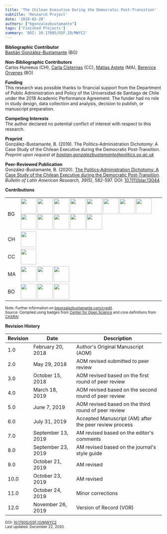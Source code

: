 ```yaml
---
title: 'The Chilean Executive During the Democratic Post-Transition'
subtitle: 'Research Project'
date: '2018-02-20'
authors: ["bgonzalezbustamante"]
tags: ['Finished Projects']
summary: 'DOI: 10.17605/OSF.IO/MWYC2'
---
```


**Bibliographic Contributor** <br />
[Bastián González-Bustamante](../../) (BG)

**Non-Bibliographic Contributors** <br />
Carlos Huneeus (CH), [Carla Cisternas](../../authors/ccisternas) (CC), [Matías Astete](../../authors/mastete) (MA), [Berenice Orvenes](../../authors/borvenes) (BO)

**Funding** <br />
This research was possible thanks to financial support from the Department of Public Administration and Policy of the Universidad de Santiago de Chile under the 2018 Academic Performance Agreement. The funder had no role in study design, data collection and analysis, decision to publish, or manuscript preparation.

**Competing Interests** <br />
The author declared no potential conflict of interest with respect to this research.

**Preprint** <br />
González-Bustamante, B. (2019).  The Politics‐Administration Dichotomy: A Case Study of the Chilean Executive during the Democratic Post‐Transition. *Preprint upon request at [bastian.gonzalezbustamante@politics.ox.ac.uk](mailto:bastian.gonzalezbustamante@politics.ox.ac.uk)*

**Peer-Reviewed Publication** <br />
González-Bustamante, B. (2020). [The Politics‐Administration Dichotomy: A Case Study of the Chilean Executive during the Democratic Post‐Transition](../../publication/the-politics-administration-dichotomy/). *Bulletin of Latin American Research, 39*(5), 582-597. DOI: [10.1111/blar.13044](https://doi.org/10.1111/blar.13044)

**Contributions** 

| | |
|---|---|
| BG | [<img src="../../credit/conceptualization.png" align="left" width="50" />](../../credit/conceptualization.png) [<img src="../../credit/data_curation.png" align="left" width="50" />](../../credit/data_curation.png) [<img src="../../credit/formal_analysis.png" align="left" width="50" />](../../credit/formal_analysis.png) [<img src="../../credit/funding_acquisition.png" align="left" width="50" />](../../credit/funding_acquisition.png) [<img src="../../credit/methodology.png" align="left" width="50" />](../../credit/methodology.png) [<img src="../../credit/project_administration.png" align="left" width="50" />](../../credit/project_administration.png) [<img src="../../credit/resources.png" align="left" width="50" />](../../credit/resources.png) [<img src="../../credit/computation.png" align="left" width="50" />](../../credit/computation.png) [<img src="../../credit/supervision.png" align="left" width="50" />](../../credit/supervision.png) [<img src="../../credit/testing.png" align="left" width="50" />](../../credit/testing.png) [<img src="../../credit/data_visualization.png" align="left" width="50" />](../../credit/data_visualization.png) [<img src="../../credit/writing_initial_draft.png" align="left" width="50" />](../../credit/writing_initial_draft.png) [<img src="../../credit/writing_review.png" align="left" width="50" />](../../credit/writing_review.png) |
| CH | [<img src="../../credit/writing_review.png" align="left" width="50" />](../../credit/writing_review.png) |
| CC | [<img src="../../credit/writing_review.png" align="left" width="50" />](../../credit/writing_review.png) |
| MA | [<img src="../../credit/data_curation.png" align="left" width="50" />](../../credit/data_curation.png) [<img src="../../credit/investigation.png" align="left" width="50" />](../../credit/investigation.png) [<img src="../../credit/resources.png" align="left" width="50" />](../../credit/resources.png) |
| BO | [<img src="../../credit/data_curation.png" align="left" width="50" />](../../credit/data_curation.png) [<img src="../../credit/investigation.png" align="left" width="50" />](../../credit/investigation.png) [<img src="../../credit/resources.png" align="left" width="50" />](../../credit/resources.png) |

<small>Note: Further information on [bgonzalezbustamante.com/credit](../../credit/).</small><br />
<small>Source: Compiled using badges from [Center for Open Science](https://github.com/CenterForOpenScience/open_research_badges) and core definitions from [CASRAI](https://casrai.org/credit/).</small><br />

**Revision History**

| Revision | Date | Description |
|---|---|---|
| 1.0 | February 20, 2018 | Author's Original Manuscript (AOM) |
| 2.0 | May 29, 2018 | AOM revised submitted to peer review |
| 3.0 | October 15, 2018 | AOM revised based on the first round of peer review |
| 4.0 | March 18, 2019 | AOM revised based on the second round of peer review |
| 5.0 | June 7, 2019 | AOM revised based on the third round of peer review |
| 6.0 | July 31, 2019 | Accepted Manuscript (AM) after the peer review process |
| 7.0 | September 13, 2019 | AM revised based on the editor's comments |
| 8.0 | September 23, 2019 | AM revised based on the journal's style guide |
| 9.0 | October 21, 2019 | AM revised |
| 10.0 | October 23, 2019 | AM revised |
| 11.0 | October 24, 2019 | Minor corrections |
| 12.0 | November 26, 2019 | Version of Record (VOR) |

<small>DOI: [10.17605/OSF.IO/MWYC2](http://doi.org/10.17605/OSF.IO/MWYC2)</small><br />
<small>Last updated: December 22, 2020.</small>
